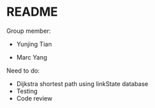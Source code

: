 # README #

Group member: 

- Yunjing Tian 

- Marc Yang


Need to do: 
* Dijkstra shortest path using linkState database
* Testing
* Code review